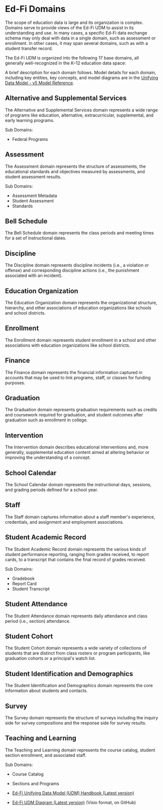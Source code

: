 # Ed-Fi Domains

The scope of education data is large and its organization is complex. Domains
serve to provide views of the Ed-Fi UDM to assist in its understanding and use.
In many cases, a specific Ed-Fi data exchange schema may only deal with data in
a single domain, such as assessment or enrollment. In other cases, it may span
several domains, such as with a student transfer record.

The Ed-Fi UDM is organized into the following 17 base domains, all generally
well-recognized in the K–12 education data space:

A brief description for each domain follows. Model details for each domain,
including key entities, key concepts, and model diagrams are in the [Unifying
Data Model - v5 Model Reference](../../data-standard/model-reference/).

## Alternative and Supplemental Services

The Alternative and Supplemental Services domain represents a wide range of
programs like education, alternative, extracurricular, supplemental, and early
learning programs.

Sub Domains:

* Federal Programs

## Assessment

The Assessment domain represents the structure of assessments, the educational
standards and objectives measured by assessments, and student assessment
results.

Sub Domains:

* Assessment Metadata
* Student Assessment
* Standards

## Bell Schedule

The Bell Schedule domain represents the class periods and meeting times for a
set of instructional dates.

## Discipline

The Discipline domain represents discipline incidents (i.e., a violation or
offense) and corresponding discipline actions (i.e., the punishment associated
with an incident).

## Education Organization

The Education Organization domain represents the organizational structure,
hierarchy, and other associations of education organizations like schools and
school districts.

## Enrollment

The Enrollment domain represents student enrollment in a school and other
associations with education organizations like school districts.

## Finance

The Finance domain represents the financial information captured in accounts
that may be used to link programs, staff, or classes for funding purposes.

## Graduation

The Graduation domain represents graduation requirements such as credits and
coursework required for graduation, and student outcomes after graduation such
as enrollment in college.

## Intervention

The Intervention domain describes educational interventions and, more generally,
supplemental education content aimed at altering behavior or improving the
understanding of a concept.

## School Calendar

The School Calendar domain represents the instructional days, sessions, and
grading periods defined for a school year.

## Staff

The Staff domain captures information about a staff member's experience,
credentials, and assignment and employment associations.

## Student Academic Record

The Student Academic Record domain represents the various kinds of student
performance reporting, ranging from grades received, to report cards, to a
transcript that contains the final record of grades received.

Sub Domains:

* Gradebook
* Report Card
* Student Transcript

## Student Attendance

The Student Attendance domain represents daily attendance and class period
(i.e., section) attendance.

## Student Cohort

The Student Cohort domain represents a wide variety of collections of students
that are distinct from class rosters or program participants, like graduation
cohorts or a principal's watch list.

## Student Identification and Demographics

The Student Identification and Demographics domain represents the core
information about students and contacts.

## Survey

The Survey domain represents the structure of surveys including the inquiry side
for survey compositions and the response side for survey results.

## Teaching and Learning

The Teaching and Learning domain represents the course catalog, student section
enrollment, and associated staff.

Sub Domains:

* Course Catalog
* Sections and Programs

* [Ed-Fi Unifying Data Model (UDM) Handbook (Latest
    version)](https://schema.ed-fi.org/datahandbook-v510/index.html#/)
* [Ed-Fi UDM Diagram (Latest
    version)](https://github.com/Ed-Fi-Alliance-OSS/Ed-Fi-Standard/tree/main/Models)
    (Visio format, on GitHub)
